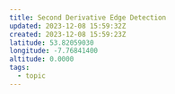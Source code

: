 ```yaml
---
title: Second Derivative Edge Detection
updated: 2023-12-08 15:59:32Z
created: 2023-12-08 15:59:23Z
latitude: 53.82059030
longitude: -7.76841400
altitude: 0.0000
tags:
  - topic
---
```


